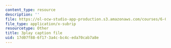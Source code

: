 ```yaml
---
content_type: resource
description: ''
file: https://ol-ocw-studio-app-production.s3.amazonaws.com/courses/6-004-computation-structures-spring-2017/17d07f886f173a4cbc4ceda70cab7a8e_r6Tk1-jZxzg.srt
file_type: application/x-subrip
resourcetype: Other
title: 3play caption file
uid: 17d07f88-6f17-3a4c-bc4c-eda70cab7a8e
---
```


